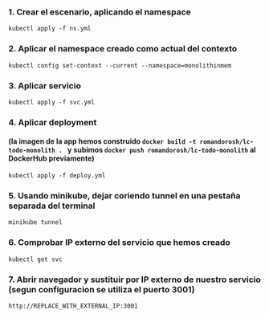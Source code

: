 ### 1. Crear el escenario, aplicando el namespace

```
kubectl apply -f ns.yml
```

### 2. Aplicar el namespace creado como actual del contexto

```
kubectl config set-context --current --namespace=monolithinmem
```

### 3. Aplicar servicio

```
kubectl apply -f svc.yml
```

### 4. Aplicar deployment 
#### (la imagen de la app hemos construido `docker build -t romandorosh/lc-todo-monolith . ` y subimos `docker push romandorosh/lc-todo-monolith` al DockerHub previamente)

```
kubectl apply -f deploy.yml
```

### 5. Usando minikube, dejar coriendo tunnel en una pestaña separada del terminal

```
minikube tunnel
```

### 6. Comprobar IP externo del servicio que hemos creado

```
kubectl get svc
```

### 7. Abrir navegador y sustituir por IP externo de nuestro servicio (segun configuracion se utiliza el puerto 3001)
```
http://REPLACE_WITH_EXTERNAL_IP:3001
```
